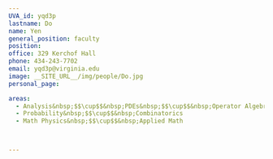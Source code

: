 ```yaml
---
UVA_id: yqd3p
lastname: Do
name: Yen
general_position: faculty
position:
office: 329 Kerchof Hall
phone: 434-243-7702
email: yqd3p@virginia.edu
image: __SITE_URL__/img/people/Do.jpg
personal_page:

areas:
  - Analysis&nbsp;$$\cup$$&nbsp;PDEs&nbsp;$$\cup$$&nbsp;Operator Algebras
  - Probability&nbsp;$$\cup$$&nbsp;Combinatorics
  - Math Physics&nbsp;$$\cup$$&nbsp;Applied Math



---
```

